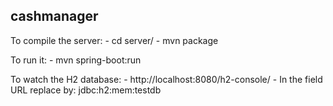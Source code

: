 ## cashmanager

To compile the server:
	-	cd server/
	-	mvn package

To run it:
	-	mvn spring-boot:run

To watch the H2 database:
	-	http://localhost:8080/h2-console/
	-	In the field URL replace by:	jdbc:h2:mem:testdb
